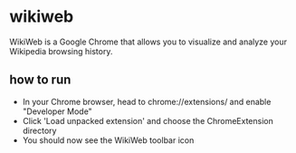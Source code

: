 # wikiweb
WikiWeb is a Google Chrome that allows you to visualize and analyze your Wikipedia browsing history.

## how to run
* In your Chrome browser, head to chrome://extensions/ and enable "Developer Mode"
* Click 'Load unpacked extension' and choose the ChromeExtension directory
* You should now see the WikiWeb toolbar icon
